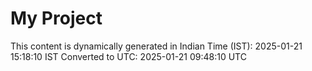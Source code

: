 # My Project

This content is dynamically generated in Indian Time (IST): 2025-01-21 15:18:10 IST
Converted to UTC: 2025-01-21 09:48:10 UTC
